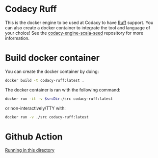 # Codacy Ruff

This is the docker engine to be used at Codacy to have [Ruff](https://github.com/astral-sh/ruff) support.
You can also create a docker container to integrate the tool and language of your choice!
See the [codacy-engine-scala-seed](https://github.com/codacy/codacy-engine-scala-seed) repository for more information.

# Build docker container

You can create the docker container by doing:

  ```bash
  docker build -t codacy-ruff:latest .
  ```

The docker container is ran with the following command:

  ```bash
  docker run -it -v $srcDir:/src codacy-ruff:latest
  ```

or non-interactively/TTY with:

  ```bash
  docker run -v ./src codacy-ruff:latest
  ```

# Github Action

[Running in this directory](https://github.com/valeriupredoi/codacy-ruff/actions)